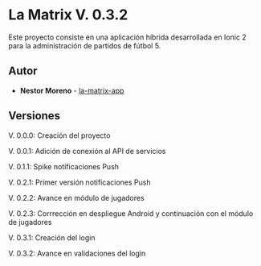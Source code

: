

# La Matrix V. 0.3.2

Este proyecto consiste en una aplicación híbrida desarrollada en Ionic 2 para la administración de partidos de fútbol 5.

## Autor

* **Nestor Moreno** - [la-matrix-app](https://github.com/NestorMoreno/la-matrix-app)


## Versiones

V. 0.0.0: Creación del proyecto 

V. 0.0.1: Adición de conexión al API de servicios

V. 0.1.1: Spike notificaciones Push

V. 0.2.1: Primer versión notificaciones Push

V. 0.2.2: Avance en módulo de jugadores

V. 0.2.3: Corrrección en despliegue Android y continuación con el módulo de jugadores

V. 0.3.1: Creación del login

V. 0.3.2: Avance en validaciones del login


